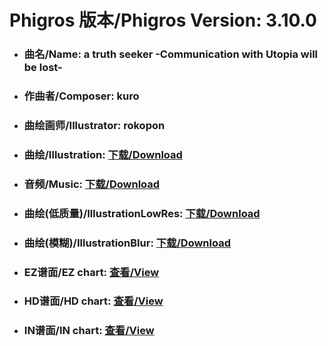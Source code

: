 
# Phigros 版本/Phigros Version:  3.10.0

- ### __曲名/Name:  a truth seeker -Communication with Utopia will be lost-__

- ### __作曲者/Composer:  kuro__

- ### __曲绘画师/Illustrator:  rokopon__

- ### __曲绘/Illustration:  [下载/Download](https://github.com/Po6647A/PAR/releases/download/3.10.0/1123.png)__

- ### __音频/Music:  [下载/Download](https://github.com/Po6647A/PAR/releases/download/3.10.0/1640.ogg)__

- ### __曲绘(低质量)/IllustrationLowRes:  [下载/Download](https://github.com/Po6647A/PAR/releases/download/3.10.0/1615.png)__

- ### __曲绘(模糊)/IllustrationBlur:  [下载/Download](https://github.com/Po6647A/PAR/releases/download/3.10.0/1369.png)__


- ### __EZ谱面/EZ chart:  [查看/View](./EZ.json/index.html)__

- ### __HD谱面/HD chart:  [查看/View](./HD.json/index.html)__

- ### __IN谱面/IN chart:  [查看/View](./IN.json/index.html)__
